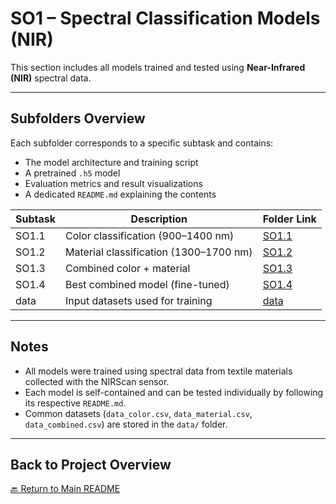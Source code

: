 
# SO1 – Spectral Classification Models (NIR)

This section includes all models trained and tested using **Near-Infrared (NIR)** spectral data.

---

##  Subfolders Overview

Each subfolder corresponds to a specific subtask and contains:
- The model architecture and training script
- A pretrained `.h5` model
- Evaluation metrics and result visualizations
- A dedicated `README.md` explaining the contents

| Subtask    | Description                        | Folder Link         |
|------------|------------------------------------|---------------------|
| SO1.1      | Color classification (900–1400 nm) | [SO1.1](./SO1.1/)   |
| SO1.2      | Material classification (1300–1700 nm) | [SO1.2](./SO1.2/)   |
| SO1.3      | Combined color + material          | [SO1.3](./SO1.3/)   |
| SO1.4      | Best combined model (fine-tuned)   | [SO1.4](./SO1.4/)   |
| data       | Input datasets used for training   | [data](./data/)     |

---

##  Notes

- All models were trained using spectral data from textile materials collected with the NIRScan sensor.
- Each model is self-contained and can be tested individually by following its respective `README.md`.
- Common datasets (`data_color.csv`, `data_material.csv`, `data_combined.csv`) are stored in the `data/` folder.

---

##  Back to Project Overview

[🔙 Return to Main README](../README.md)
